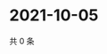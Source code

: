 # 2021-10-05

共 0 条

<!-- BEGIN WEIBO -->
<!-- 最后更新时间 Tue Oct 05 2021 08:38:49 GMT+0800 (China Standard Time) -->

<!-- END WEIBO -->
